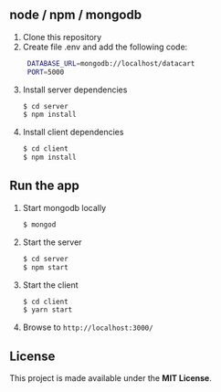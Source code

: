 ## node / npm / mongodb

1. Clone this repository
2. Create file .env and add the following code:
    ```bash
     DATABASE_URL=mongodb://localhost/datacart
     PORT=5000
3. Install server dependencies
    ```bash
    $ cd server
    $ npm install
    ```
4. Install client dependencies
    ```bash
    $ cd client
    $ npm install
    ```

## Run the app

1. Start mongodb locally
    ```bash
    $ mongod
    ```
2. Start the server
    ```bash
    $ cd server
    $ npm start
    ```
3. Start the client
    ```bash
    $ cd client
    $ yarn start
    ```
4. Browse to `http://localhost:3000/`


## License

This project is made available under the **MIT License**.

